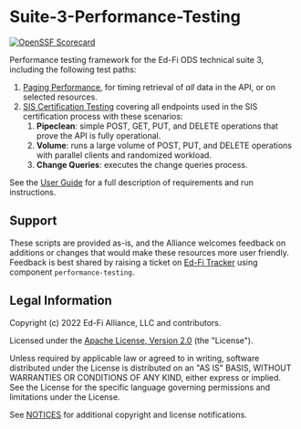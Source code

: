 # Suite-3-Performance-Testing

[![OpenSSF Scorecard](https://api.securityscorecards.dev/projects/github.com/Ed-Fi-Exchange-OSS/Suite-3-Performance-Testing/badge)](https://securityscorecards.dev/viewer/?uri=github.com/Ed-Fi-Exchange-OSS/Suite-3-Performance-Testing)

Performance testing framework for the Ed-Fi ODS technical suite 3, including the
following test paths:

1. [Paging Performance](src/edfi-paging-test), for timing retrieval of _all_
   data in the API, or on selected resources.
2. [SIS Certification Testing](src/edfi-performance-test/) covering all
   endpoints used in the SIS certification process with these scenarios:
   1. **Pipeclean**: simple POST, GET, PUT, and DELETE operations that prove the API
      is fully operational.
   2. **Volume**: runs a large volume of POST, PUT, and DELETE operations with
      parallel clients and randomized workload.
   3. **Change Queries**: executes the change queries process.

See the [User Guide](docs/user-guide.md) for a full description of requirements
and run instructions.

## Support

These scripts are provided as-is, and the Alliance welcomes feedback on
additions or changes that would make these resources more user friendly.
Feedback is best shared by raising a ticket on [Ed-Fi
Tracker](https://tracker.ed-fi.org/) using component `performance-testing`.

## Legal Information

Copyright (c) 2022 Ed-Fi Alliance, LLC and contributors.

Licensed under the [Apache License, Version 2.0](LICENSE) (the "License").

Unless required by applicable law or agreed to in writing, software
distributed under the License is distributed on an "AS IS" BASIS,
WITHOUT WARRANTIES OR CONDITIONS OF ANY KIND, either express or implied.
See the License for the specific language governing permissions and
limitations under the License.

See [NOTICES](NOTICES.md) for additional copyright and license notifications.
